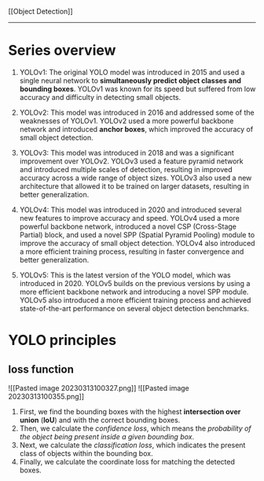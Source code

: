 [[Object Detection]]
****
# Series overview
1.  YOLOv1: The original YOLO model was introduced in 2015 and used a single neural network to **simultaneously predict object classes and bounding boxes**. YOLOv1 was known for its speed but suffered from low accuracy and difficulty in detecting small objects.
    
2.  YOLOv2: This model was introduced in 2016 and addressed some of the weaknesses of YOLOv1. YOLOv2 used a more powerful backbone network and introduced **anchor boxes**, which improved the accuracy of small object detection.
    
3.  YOLOv3: This model was introduced in 2018 and was a significant improvement over YOLOv2. YOLOv3 used a feature pyramid network and introduced multiple scales of detection, resulting in improved accuracy across a wide range of object sizes. YOLOv3 also used a new architecture that allowed it to be trained on larger datasets, resulting in better generalization.
    
4.  YOLOv4: This model was introduced in 2020 and introduced several new features to improve accuracy and speed. YOLOv4 used a more powerful backbone network, introduced a novel CSP (Cross-Stage Partial) block, and used a novel SPP (Spatial Pyramid Pooling) module to improve the accuracy of small object detection. YOLOv4 also introduced a more efficient training process, resulting in faster convergence and better generalization.
    
5.  YOLOv5: This is the latest version of the YOLO model, which was introduced in 2020. YOLOv5 builds on the previous versions by using a more efficient backbone network and introducing a novel SPP module. YOLOv5 also introduced a more efficient training process and achieved state-of-the-art performance on several object detection benchmarks.
# YOLO principles
## loss function
![[Pasted image 20230313100327.png]]
![[Pasted image 20230313100355.png]]
1.  First, we find the bounding boxes with the highest **intersection over union** (**IoU**) and with the correct bounding boxes.
2.  Then, we calculate the _confidence loss_, which means the _probability of the object being present inside a given bounding box_.
3.  Next, we calculate the _classification loss_, which indicates the present class of objects within the bounding box.
4.  Finally, we calculate the coordinate loss for matching the detected boxes.